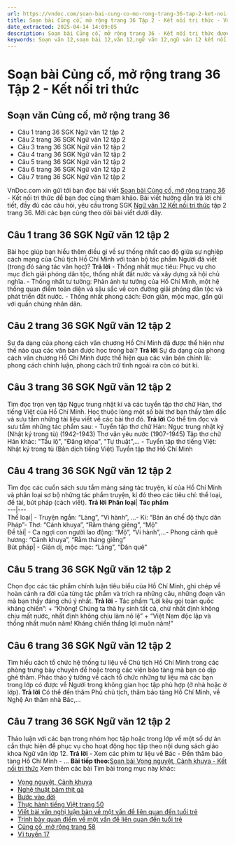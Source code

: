 ```yaml
---
url: https://vndoc.com/soan-bai-cung-co-mo-rong-trang-36-tap-2-ket-noi-tri-thuc-330348
title: Soạn bài Củng cố, mở rộng trang 36 Tập 2 - Kết nối tri thức - VnDoc.com
date_extracted: 2025-04-14 14:09:05
description: Soạn bài Củng cố, mở rộng trang 36 - Kết nối tri thức được VnDoc.com tổng hợp và xin gửi tới bạn đọc cùng tham khảo.
keywords: Soạn văn 12,soạn bài 12,văn 12,ngữ văn 12,ngữ văn 12 kết nối tri thức,soạn ngữ văn 12,giải ngữ văn 12,soạn văn 12 kết nối tri thức,soạn văn 12 kết nối tri thức ngắn nhất,văn 12 kết nối tri thức,soạn văn 12 tập 2 trang 36 Kết nối tri thức,Soạn bài Củng cố mở rộng trang 36 Kết nối tri thức,Soạn bài Củng cố mở rộng trang 36,Soạn bài Củng cố mở rộng trang 36 ngắn nhất,Soạn văn Củng cố mở rộng trang 36,Củng cố mở rộng trang 36,soạn văn 12 tập 2 trang 36
---
```


# Soạn bài Củng cố, mở rộng trang 36 Tập 2 - Kết nối tri thức
## Soạn văn Củng cố, mở rộng trang 36
  * Câu 1 trang 36 SGK Ngữ văn 12 tập 2
  * Câu 2 trang 36 SGK Ngữ văn 12 tập 2
  * Câu 3 trang 36 SGK Ngữ văn 12 tập 2
  * Câu 4 trang 36 SGK Ngữ văn 12 tập 2
  * Câu 5 trang 36 SGK Ngữ văn 12 tập 2
  * Câu 6 trang 36 SGK Ngữ văn 12 tập 2
  * Câu 7 trang 36 SGK Ngữ văn 12 tập 2

VnDoc.com xin gửi tới bạn đọc bài viết [Soạn bài Củng cố, mở rộng trang 36](<https://vndoc.com/soan-bai-cung-co-mo-rong-trang-36-tap-2-ket-noi-tri-thuc-330348>) \- Kết nối tri thức để bạn đọc cùng tham khảo. Bài viết hướng dẫn trả lời chi tiết, đầy đủ các câu hỏi, yêu cầu trong SGK [Ngữ văn 12 Kết nối tri thức](<https://vndoc.com/soan-van-12-ket-noi-tri-thuc>) tập 2 trang 36. Mời các bạn cùng theo dõi bài viết dưới đây.
## Câu 1 trang 36 SGK Ngữ văn 12 tập 2
Bài học giúp bạn hiểu thêm điều gì về sự thống nhất cao độ giữa sự nghiệp cách mạng của Chủ tịch Hồ Chí Minh với toàn bộ tác phẩm Người đã viết \(trong đó sáng tác văn học\)?
**Trả lời**
\- Thống nhất mục tiêu: Phục vụ cho mục đích giải phóng dân tộc, thống nhất đất nước và xây dựng xã hội chủ nghĩa.
\- Thống nhất tư tưởng: Phản ánh tư tưởng của Hồ Chí Minh, một hệ thống quan điểm toàn diện và sâu sắc về con đường giải phóng dân tộc và phát triển đất nước.
\- Thống nhất phong cách: Đơn giản, mộc mạc, gần gũi với quần chúng nhân dân.
## Câu 2 trang 36 SGK Ngữ văn 12 tập 2
Sự đa dạng của phong cách văn chương Hồ Chí Minh đã được thể hiện như thế nào qua các văn bản được học trong bài?
**Trả lời**
Sự đa dạng của phong cách văn chương Hồ Chí Minh được thể hiện qua các văn bản chính là: phong cách chính luận, phong cách trữ tình ngoài ra còn có bút kí.
## Câu 3 trang 36 SGK Ngữ văn 12 tập 2
Tìm đọc trọn vẹn tập Ngục trung nhật kí và các tuyển tập thơ chữ Hán, thơ tiếng Việt của Hồ Chí Minh. Học thuộc lòng một số bài thơ bạn thấy tâm đắc và sưu tầm những tài liệu viết về các bài thơ đó.
**Trả lời**
Có thể tìm đọc và sưu tầm những tác phẩm sau:
\- Tuyển tập thơ chữ Hán:
Ngục trung nhật ký \(Nhật ký trong tù\) \(1942-1943\)
Thơ văn yêu nước \(1907-1945\)
Tập thơ chữ Hán khác: "Tẩu lộ", "Đăng khoa", "Tự thuật”,...
\- Tuyển tập thơ tiếng Việt:
Nhật ký trong tù \(Bản dịch tiếng Việt\)
Tuyển tập thơ Hồ Chí Minh
## Câu 4 trang 36 SGK Ngữ văn 12 tập 2
Tìm đọc các cuốn sách sưu tầm mảng sáng tác truyện, kí của Hồ Chí Minh và phân loại sơ bộ những tác phẩm truyện, kí đó theo các tiêu chí: thể loại, đề tài, bút pháp \(cách viết\).
**Trả lời**
**Phân loại**| **Tác phẩm**  
---|---  
Thể loại| \- Truyện ngắn: “Làng”, “Vi hành”, …\- Kí: “Bản án chế độ thực dân Pháp”\- Thơ: “Cảnh khuya”, “Rằm tháng giêng”, “Mộ”  
Đề tài| \- Ca ngợi con người lao động: “Mộ”, “Vi hành”,…\- Phong cảnh quê hương: “Cảnh khuya”, “Rằm tháng giêng”  
Bút pháp| \- Giản dị, mộc mạc: “Làng”, “Dân quê”  
## Câu 5 trang 36 SGK Ngữ văn 12 tập 2
Chọn đọc các tác phẩm chính luận tiêu biểu của Hồ Chí Minh, ghi chép về hoàn cảnh ra đời của từng tác phẩm và trích ra những câu, những đoạn văn mà bạn thấy đáng chú ý nhất.
**Trả lời**
\- Tác phẩm “Lời kêu gọi toàn quốc kháng chiến”:
\+ “Không\! Chúng ta thà hy sinh tất cả, chứ nhất định không chịu mất nước, nhất định không chịu làm nô lệ”
\+ “Việt Nam độc lập và thống nhất muôn nǎm\!
Kháng chiến thắng lợi muôn nǎm\!”
## Câu 6 trang 36 SGK Ngữ văn 12 tập 2
Tìm hiểu cách tổ chức hệ thống tư liệu về Chủ tịch Hồ Chí Minh trong các phòng trưng bày chuyên đề hoặc trong các viện bảo tàng mà bạn có dịp ghé thăm. Phác thảo ý tưởng về cách tổ chức những tư liệu mà các bạn trong lớp có được về Người trong không gian học tập phù hợp \(ở nhà hoặc ở lớp\).
**Trả lời**
Có thể đến thăm Phủ chủ tịch, thăm bảo tàng Hồ Chí Minh, về Nghệ An thăm nhà Bác,…
## Câu 7 trang 36 SGK Ngữ văn 12 tập 2
Thảo luận với các bạn trong nhóm học tập hoặc trong lớp về một số dự án cần thực hiện để phục vụ cho hoạt động học tập theo nội dung sách giáo khoa Ngữ văn lớp 12.
**Trả lời**
\- Xem các phim tư liệu về Bác
\- Đến thăm bảo tàng Hồ Chí Minh
\- …
**Bài tiếp theo:**[Soạn bài Vọng nguyệt, Cảnh khuya - Kết nối tri thức](<https://vndoc.com/soan-bai-vong-nguyet-canh-khuya-ket-noi-tri-thuc-330349>)
Xem thêm các bài Tìm bài trong mục này khác:
  * [Vọng nguyệt, Cảnh khuya](</soan-bai-vong-nguyet-canh-khuya-ket-noi-tri-thuc-330349>)
  * [Nghệ thuật băm thịt gà](</soan-bai-nghe-thuat-bam-thit-ga-ket-noi-tri-thuc-330390>)
  * [Bước vào đời](</soan-bai-buoc-vao-doi-ket-noi-tri-thuc-330392>)
  * [Thực hành tiếng Việt trang 50](</soan-bai-thuc-hanh-tieng-viet-trang-50-ket-noi-tri-thuc-330396>)
  * [Viết bài văn nghị luận bàn về một vấn đề liên quan đến tuổi trẻ](</soan-bai-viet-bai-van-nghi-luan-ban-ve-mot-van-de-lien-quan-den-tuoi-tre-ket-noi-tri-thuc-330404>)
  * [Trình bày quan điểm về một vấn đề liên quan đến tuổi trẻ](</soan-bai-trinh-bay-quan-diem-ve-mot-van-de-lien-quan-den-tuoi-tre-ket-noi-tri-thuc-330407>)
  * [Củng cố, mở rộng trang 58](</soan-bai-cung-co-mo-rong-trang-58-ket-noi-tri-thuc-330412>)
  * [Vĩ tuyến 17](</soan-bai-vi-tuyen-17-ket-noi-tri-thuc-330413>)

